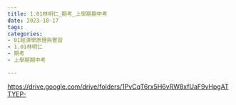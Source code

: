 ```yaml
---
title: 1.01林明仁_期考_上學期期中考
date: 2023-10-17
tags: 
categories:
- 01經濟學原理與實習
- 1.01林明仁
- 期考
- 上學期期中考

---
```

https://drive.google.com/drive/folders/1PvCqT6rx5H6vRW8xfUaF9vHpgATTYEP-
